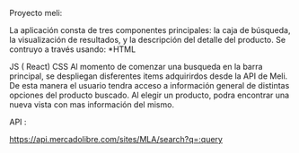 Proyecto meli:

La aplicación consta de tres componentes principales: la caja de búsqueda, la visualización de resultados, y la descripción del detalle del producto. Se contruyo a través usando: *HTML

JS ( React)
CSS
Al momento de comenzar una busqueda en la barra principal, se despliegan disferentes items adquirirdos desde la API de Meli. De esta manera el usuario tendra acceso a información general de distintas opciones del producto buscado. Al elegir un producto, podra encontrar una nueva vista con mas información del mismo.

API :

https://api.mercadolibre.com/sites/MLA/search?q=​:query